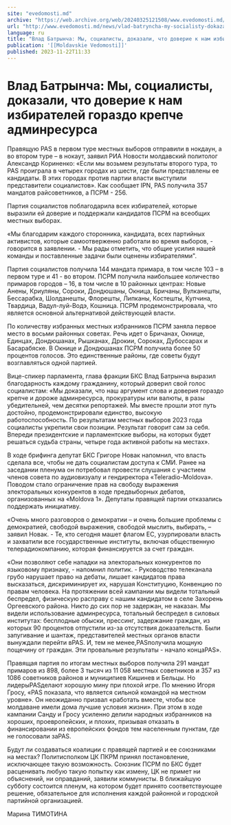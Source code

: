 ```yaml
---
site: "evedomosti.md"
archive: "https://web.archive.org/web/20240325121508/www.evedomosti.md/news/vlad-batryncha-my-socialisty-dokazali-chto-doverie-k-nam-izb"
url: "http://www.evedomosti.md/news/vlad-batryncha-my-socialisty-dokazali-chto-doverie-k-nam-izb"
language: ru
title: "Влад Батрынча: Мы, социалисты, доказали, что доверие к нам избирателей гораздо крепче админресурса"
publication: '[[Moldavskie Vedomosti]]'
published: 2023-11-22T11:33
---
```


# Влад Батрынча: Мы, социалисты, доказали, что доверие к нам избирателей гораздо крепче админресурса

Правящую PAS в первом туре местных выборов отправили в нокдаун, а во втором туре – в нокаут, заявил РИА Новости молдавский политолог Александр Кориненко: «Если мы возьмем результаты второго тура, то PAS проиграла в четырех городах из шести, где были представлены ее кандидаты. В этих городах против партии власти выступили представители социалистов». Как сообщает IPN, PAS получила 357 мандатов райсоветников, а ПСРМ - 256.

Партия социалистов поблагодарила всех избирателей, которые выразили ей доверие и поддержали кандидатов ПСРМ на всеобщих местных выборах.

«Мы благодарим каждого сторонника, кандидата, всех партийных активистов, которые самоотверженно работали во время выборов, - говорится в заявлении. - Мы рады отметить, что общие усилия нашей команды и поставленные задачи были оценены избирателями".

Партия социалистов получила 144 мандата примара, в том числе 103 – в первом туре и 41 - во втором. ПСРМ получила наибольшее количество примаров городов – 16, в том числе в 10 районных центрах: Новые Анены, Криуляны, Сороки, Дондюшаны, Окница, Бричаны, Вулканешты, Бессарабка, Шолданешты, Флорешты, Липканы, Костешты, Купчина, Твардица, Вадул-луй-Водэ, Кошница. ПСРМ продемонстрировала, что является основной альтернативой действующей власти.

По количеству избранных местных избранников ПСРМ заняла первое место в восьми районных советах. Речь идет о Бричанах, Окнице, Единцах, Дондюшанах, Рышканах, Дрокии, Сороках, Дубоссарах и Басарабяске. В Окнице и Дондюшанах ПСРМ получила более 50 процентов голосов. Это единственные районы, где советы будут возглавляться одной партией.

Вице-спикер парламента, глава фракции БКС Влад Батрынча выразил благодарность каждому гражданину, который доверил свой голос социалистам: «Мы доказали, что наш аргумент слова и доверия гораздо крепче и дороже админресурса, прокуратуры или валюты, в разы убедительней, чем десятки репортажей. Мы вместе прошли этот путь достойно, продемонстрировали единство, высокую работоспособность. По результатам местных выборов 2023 года социалисты укрепили свои позиции. Результат говорит сам за себя. Впереди президентские и парламентские выборы, на которых будет решаться судьба страны, четыре года активной работы на местах».

В ходе брифинга депутат БКС Григоре Новак напомнил, что власть сделала все, чтобы не дать социалистам доступа к СМИ. Ранее на заседании пленума он потребовал провести слушания с участием членов совета по аудиовизуалу и гендиректора «Teleradio-Moldova». Поводом стало ограничение прав на свободу выражения электоральных конкурентов в ходе предвыборных дебатов, организованных на «Moldova 1». Депутаты правящей партии отказались поддержать инициативу.

«Очень много разговоров о демократии – и очень большие проблемы с демократией, свободой выражения, свободой мыслить, выбирать, – заявил Новак. - Те, кто сегодня машет флагом ЕС, узурпировали власть и захватили все государственные институты, включая общественную телерадиокомпанию, которая финансируется за счет граждан.

«Они позволяют себе нападки на электоральных конкурентов по языковому признаку, - напомнил политик. - Руководство телеканала грубо нарушает право на дебаты, лишает кандидатов права высказаться, дискриминирует их, нарушая Конституцию, Конвенцию по правам человека. На протяжении всей кампании мы видели тотальный беспредел, физическую расправу с нашим кандидатом в селе Захорень Оргеевского района. Никто до сих пор не задержан, не наказан. Мы видели использование админресурса, тотальный беспредел в силовых институтах: бесплодные обыски, прессинг, задержание граждан, из которых 90 процентов отпустили из-за отсутствия доказательств. Были запугивание и шантаж, представителей местных органов власти вынуждали перейти вPAS. И, тем не менее,PASполучила мощную пощечину от граждан. Эти провальные результаты - начало концаPAS».

Правящая партия по итогам местных выборов получила 291 мандат примаров из 898, более 3 тысяч из 11 058 местных советников и 357 из 1086 советников районов и муниципиев Кишинев и Бельцы. Но лидерыPASделают хорошую мину при плохой игре. По мнению Игоря Гросу, «PAS показала, что является сильной командой на местном уровне». Он неожиданно призвал «работать вместе, чтобы все молдаване имели дома лучшие условия жизни». При этом в ходе кампании Санду и Гросу усиленно делили народных избранников на хороших, проевропейских, и плохих, призывая отказать в финансировании из европейских фондов тем населенным пунктам, где не голосовали заPAS.

Будут ли создаваться коалиции с правящей партией и ее союзниками на местах? Политисполком ЦК ПКРМ принял постановление, исключающее такую возможность. Союзник ПСРМ по БКС будет расценивать любую такую попытку как измену, ЦК не примет ни объяснений, ни оправданий, заявили коммунисты. В ближайшую субботу состоится пленум, на котором будет принято соответствующее решение, обязательное для исполнения каждой районной и городской партийной организацией.

Марина ТИМОТИНА